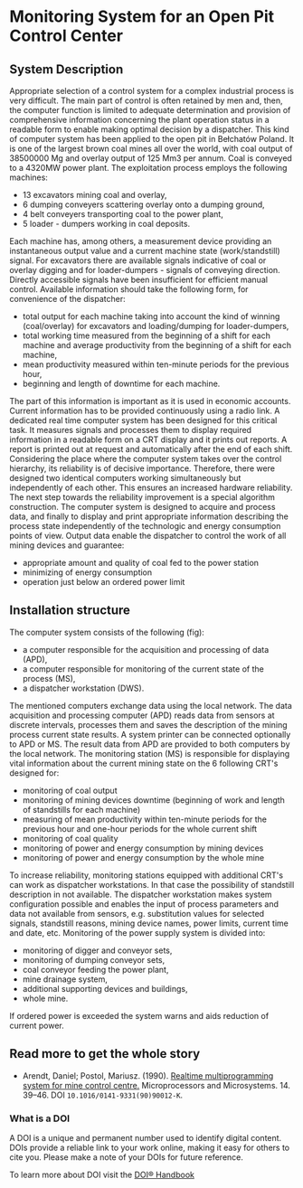 # Monitoring System for an Open Pit Control Center

## System Description

Appropriate selection of a control system for a complex industrial process is very difficult. The main part of control is often retained by men and, then, the computer function is limited to adequate determination and provision of comprehensive information concerning the plant operation status in a readable form to enable making optimal decision by a dispatcher. This kind of computer system has been applied to the open pit in Bełchatów Poland. It is one of the largest brown coal mines all over the world, with coal output of 38500000 Mg and overlay output of 125 Mm3 per annum. Coal is conveyed to a 4320MW power plant. The exploitation process employs the following machines:

- 13 excavators mining coal and overlay,
- 6 dumping conveyers scattering overlay onto a dumping ground,
- 4 belt conveyers transporting coal to the power plant,
- 5 loader - dumpers working in coal deposits.

Each machine has, among others, a measurement device providing an instantaneous output value and a current machine state (work/standstill) signal. For excavators there are available signals indicative of coal or overlay digging and for loader-dumpers - signals of conveying direction. Directly accessible signals have been insufficient for efficient manual control. Available information should take the following form, for convenience of the dispatcher:

- total output for each machine taking into account the kind of winning (coal/overlay) for excavators and loading/dumping for loader-dumpers,
- total working time measured from the beginning of a shift for each machine and average productivity from the beginning of a shift for each machine,
- mean productivity measured within ten-minute periods for the previous hour,
- beginning and length of downtime for each machine.

The part of this information is important as it is used in economic accounts. Current information has to be provided continuously using a radio link. A dedicated real time computer system has been designed for this critical task. It measures signals and processes them to display required information in a readable form on a CRT display and it prints out reports. A report is printed out at request and automatically after the end of each shift. Considering the place where the computer system takes over the control hierarchy, its reliability is of decisive importance. Therefore, there were designed two identical computers working simultaneously but independently of each other. This ensures an increased hardware reliability. The next step towards the reliability improvement is a special algorithm construction. The computer system is designed to acquire and process data, and finally to display and print appropriate information describing the process state independently of the technologic and energy consumption points of view. Output data enable the dispatcher to control the work of all mining devices and guarantee:

- appropriate amount and quality of coal fed to the power station
- minimizing of energy consumption
- operation just below an ordered power limit

## Installation structure

The computer system consists of the following (fig):

- a computer responsible for the acquisition and processing of data (APD),
- a computer responsible for monitoring of the current state of the process (MS),
- a dispatcher workstation (DWS).

The mentioned computers exchange data using the local network. The data acquisition and processing computer (APD) reads data from sensors at discrete intervals, processes them and saves the description of the mining process current state results. A system printer can be connected optionally to APD or MS. The result data from APD are provided to both computers by the local network. The monitoring station (MS) is responsible for displaying vital information about the current mining state on the 6 following CRT's designed for:

- monitoring of coal output
- monitoring of mining devices downtime (beginning of work and length of standstills for each machine)
- measuring of mean productivity within ten-minute periods for the previous hour and one-hour periods for the whole current shift
- monitoring of coal quality
- monitoring of power and energy consumption by mining devices
- monitoring of power and energy consumption by the whole mine

To increase reliability, monitoring stations equipped with additional CRT's can work as dispatcher workstations. In that case the possibility of standstill description in not available. The dispatcher workstation makes system configuration possible and enables the input of process parameters and data not available from sensors, e.g. substitution values for selected signals, standstill reasons, mining device names, power limits, current time and date, etc. Monitoring of the power supply system is divided into:

- monitoring of digger and conveyor sets,
- monitoring of dumping conveyor sets,
- coal conveyor feeding the power plant,
- mine drainage system,
- additional supporting devices and buildings,
- whole mine.

If ordered power is exceeded the system warns and aids reduction of current power.

## Read more to get the whole story

- Arendt, Daniel; Postol, Mariusz. (1990). [Realtime multiprogramming system for mine control centre.](https://www.researchgate.net/publication/256398395_Realtime_multiprogramming_system_for_mine_control_centre) Microprocessors and Microsystems. 14. 39–46. DOI `10.1016/0141-9331(90)90012-K`.

### What is a DOI

A DOI is a unique and permanent number used to identify digital content. DOIs provide a reliable link to your work online, making it easy for others to cite you. Please make a note of your DOIs for future reference.

To learn more about DOI visit the [DOI® Handbook](https://www.doi.org/hb.html)